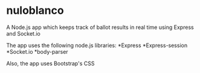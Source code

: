 # nuloblanco
A Node.js app which keeps track of ballot results in real time using Express and Socket.io

The app uses the following node.js libraries:
*Express
*Express-session
*Socket.io
*body-parser

Also, the app uses Bootstrap's CSS
